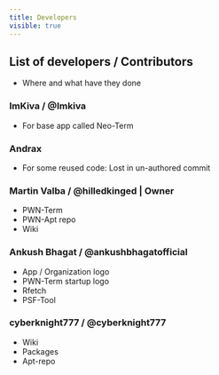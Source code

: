 ```yaml
---
title: Developers
visible: true
---
```


## List of developers / Contributors
* Where and what have they done

### ImKiva / @Imkiva
* For base app called Neo-Term

### Andrax
* For some reused code: Lost in un-authored commit

### Martin Valba / @hilledkinged | Owner
* PWN-Term
* PWN-Apt repo
* Wiki

### Ankush Bhagat / @ankushbhagatofficial
* App / Organization logo
* PWN-Term startup logo
* Rfetch
* PSF-Tool

### cyberknight777 / @cyberknight777
* Wiki
* Packages
* Apt-repo
